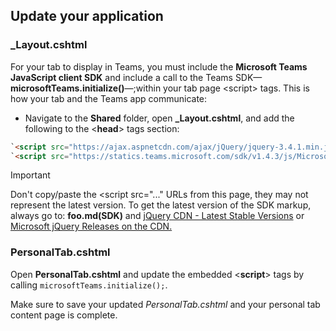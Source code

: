 ## Update your application

### _Layout.cshtml

For your tab to display in Teams, you must include the **Microsoft Teams JavaScript client SDK** and include a call to the Teams SDK—**microsoftTeams.initialize()**—;within your tab page &#60;script&#62; tags. This is how your tab and the Teams app communicate:

- Navigate to the **Shared** folder, open **_Layout.cshtml**, and add the following to the &#60;**head**&#62; tags section:

```html
`<script src="https://ajax.aspnetcdn.com/ajax/jQuery/jquery-3.4.1.min.js"></script>`
`<script src="https://statics.teams.microsoft.com/sdk/v1.4.3/js/MicrosoftTeams.min.js"></script>`
```

>[!IMPORTANT]
>Don't copy/paste the &#60;script src="..." URLs from this page, they may not represent the latest version. To get the latest version of the SDK markup, always go to:
**foo.md(SDK)** and [jQuery CDN - Latest Stable Versions](https://code.jquery.com) or [Microsoft jQuery Releases on the CDN.](/aspnet/ajax/cdn/overview#jquery-releases-on-the-cdn)

### PersonalTab.cshtml

Open **PersonalTab.cshtml** and update the embedded &#60;**script**&#62; tags by calling `microsoftTeams.initialize();`.

Make sure to save your updated *PersonalTab.cshtml* and your personal tab content page is complete.